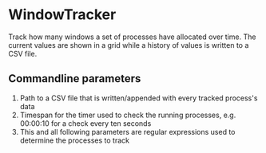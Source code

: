 # WindowTracker

Track how many windows a set of processes have allocated over time. The current values are shown in a grid while a history of values is written to a CSV file.

## Commandline parameters
1. Path to a CSV file that is written/appended with every tracked process's data
2. Timespan for the timer used to check the running processes, e.g. 00:00:10 for a check every ten seconds
3. This and all following parameters are regular expressions used to determine the processes to track